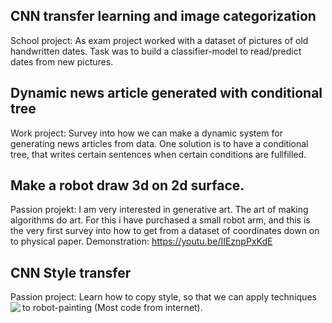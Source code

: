 ## CNN transfer learning and image categorization 
School project: As exam project worked with a dataset of pictures of old handwritten dates. Task was to build a classifier-model to read/predict dates from new pictures.

## Dynamic news article generated with conditional tree
Work project: Survey into how we can make a dynamic system for generating news articles from data.
One solution is to have a conditional tree, that writes certain sentences when certain conditions are fullfilled.

## Make a robot draw 3d on 2d surface.
Passion projekt: I am very interested in generative art. The art of making algorithms do art. For this i have purchased a small robot arm, and
this is the very first survey into how to get from a dataset of coordinates down on to physical paper.
Demonstration: https://youtu.be/IIEznpPxKdE

## CNN Style transfer
Passion project: Learn how to copy style, so that we can apply techniques to robot-painting (Most code from internet).
<img src="skull-lady.png" align="left" />
